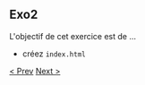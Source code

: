 ## Exo2

L'objectif de cet exercice est de ...


- créez `index.html`

[< Prev](workshop.md) [Next >](exo3.md)
